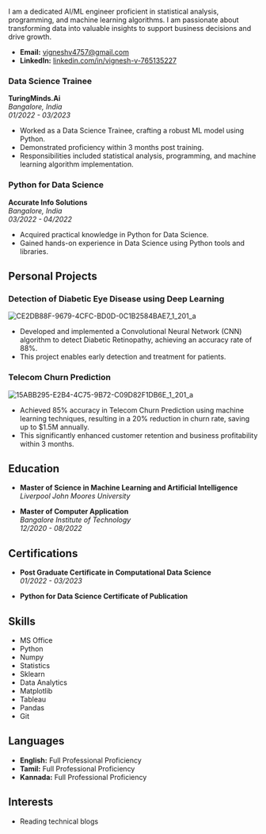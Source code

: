I am a dedicated AI/ML engineer proficient in statistical analysis, programming, and machine learning algorithms. I am passionate about transforming data into valuable insights to support business decisions and drive growth.



- **Email:** [vigneshv4757@gmail.com](mailto:vigneshv4757@gmail.com)
- **LinkedIn:** [linkedin.com/in/vignesh-v-765135227](https://www.linkedin.com/in/vignesh-v-765135227)


### Data Science Trainee
**TuringMinds.Ai**  
*Bangalore, India*  
*01/2022 - 03/2023*

- Worked as a Data Science Trainee, crafting a robust ML model using Python.
- Demonstrated proficiency within 3 months post training.
- Responsibilities included statistical analysis, programming, and machine learning algorithm implementation.

### Python for Data Science
**Accurate Info Solutions**  
*Bangalore, India*  
*03/2022 - 04/2022*

- Acquired practical knowledge in Python for Data Science.
- Gained hands-on experience in Data Science using Python tools and libraries.

## Personal Projects

### Detection of Diabetic Eye Disease using Deep Learning
![CE2DB88F-9679-4CFC-BD0D-0C1B2584BAE7_1_201_a](https://github.com/vignesh4757/vignesh4757.github.io/assets/113326108/a937545f-53a1-4103-94f7-f740b5876ffc)

- Developed and implemented a Convolutional Neural Network (CNN) algorithm to detect Diabetic Retinopathy, achieving an accuracy rate of 88%.
- This project enables early detection and treatment for patients.

### Telecom Churn Prediction
![15ABB295-E2B4-4C75-9B72-C09D82F1DB6E_1_201_a](https://github.com/vignesh4757/vignesh4757.github.io/assets/113326108/220b4d9e-88c1-47bf-9778-240aba1428ac)
- Achieved 85% accuracy in Telecom Churn Prediction using machine learning techniques, resulting in a 20% reduction in churn rate, saving up to $1.5M annually.
- This significantly enhanced customer retention and business profitability within 3 months.

## Education

- **Master of Science in Machine Learning and Artificial Intelligence**  
  *Liverpool John Moores University*
  
- **Master of Computer Application**  
  *Bangalore Institute of Technology*  
  *12/2020 - 08/2022*

## Certifications

- **Post Graduate Certificate in Computational Data Science**  
  *01/2022 - 03/2023*

- **Python for Data Science Certificate of Publication**

## Skills

- MS Office
- Python
- Numpy
- Statistics
- Sklearn
- Data Analytics
- Matplotlib
- Tableau
- Pandas
- Git

## Languages

- **English:** Full Professional Proficiency
- **Tamil:** Full Professional Proficiency
- **Kannada:** Full Professional Proficiency

## Interests

- Reading technical blogs
